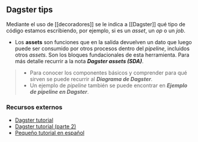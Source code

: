 ## Dagster tips
Mediante el uso de [[decoradores]] se le indica a [[Dagster]] qué tipo de código estamos escribiendo, por ejemplo, si es un *asset*, un *op* o un *job*.

- Los **assets** son funciones que en la salida devuelven un dato que luego puede ser consumido por otros procesos dentro del *pipeline*, incluidos otros *assets*. Son los bloques fundacionales de esta herramienta. Para más detalle recurrir a la nota ***Dagster assets (SDA)***.

> - Para conocer los componentes básicos y comprender para qué sirven se puede recurrir al ***Diagrama de Dagster***.
> - Un ejemplo de *pipeline* también se puede encontrar en ***Ejemplo de pipeline en Dagster***.

### Recursos externos
- [Dagster tutorial](https://docs.dagster.io/tutorial)
- [Dagster tutorial (parte 2)](https://docs.dagster.io/tutorial/next-steps)
- [Pequeño tutorial en español](https://todobi.com/dagster/)

